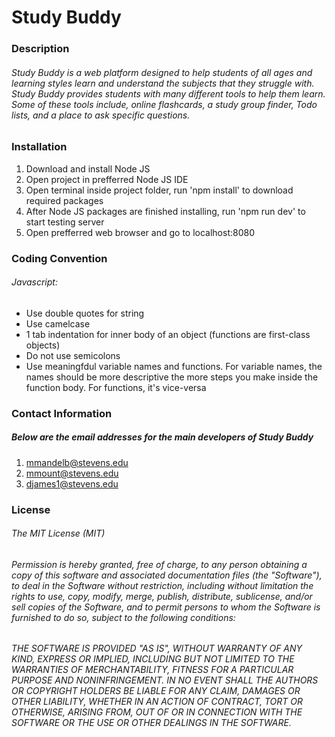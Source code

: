 # Study Buddy
### Description
###### Study Buddy is a web platform designed to help students of all ages and learning styles learn and understand the subjects that they struggle with. Study Buddy provides students with many different tools to help them learn. Some of these tools include, online flashcards, a study group finder, Todo lists, and a place to ask specific questions. 
### Installation
1. Download and install Node JS
2. Open project in prefferred Node JS IDE
3. Open terminal inside project folder, run 'npm install' to download required packages
4. After Node JS packages are finished installing, run 'npm run dev' to start testing server
5. Open prefferred web browser and go to localhost:8080
### Coding Convention
###### Javascript:
* Use double quotes for string
* Use camelcase
* 1 tab indentation for inner body of an object (functions are first-class objects)
* Do not use semicolons
* Use meaningfdul variable names and functions. For variable names, the names should be more descriptive the more steps you make inside the function body. For functions, it's vice-versa
### Contact Information
##### Below are the email addresses for the main developers of Study Buddy
1. mmandelb@stevens.edu
2. mmount@stevens.edu
3. djames1@stevens.edu
### License
###### The MIT License (MIT)

###### Permission is hereby granted, free of charge, to any person obtaining a copy of this software and associated documentation files (the "Software"), to deal in the Software without restriction, including without limitation the rights to use, copy, modify, merge, publish, distribute, sublicense, and/or sell copies of the Software, and to permit persons to whom the Software is furnished to do so, subject to the following conditions:

###### THE SOFTWARE IS PROVIDED "AS IS", WITHOUT WARRANTY OF ANY KIND, EXPRESS OR IMPLIED, INCLUDING BUT NOT LIMITED TO THE WARRANTIES OF MERCHANTABILITY, FITNESS FOR A PARTICULAR PURPOSE AND NONINFRINGEMENT. IN NO EVENT SHALL THE AUTHORS OR COPYRIGHT HOLDERS BE LIABLE FOR ANY CLAIM, DAMAGES OR OTHER LIABILITY, WHETHER IN AN ACTION OF CONTRACT, TORT OR OTHERWISE, ARISING FROM, OUT OF OR IN CONNECTION WITH THE SOFTWARE OR THE USE OR OTHER DEALINGS IN THE SOFTWARE.
